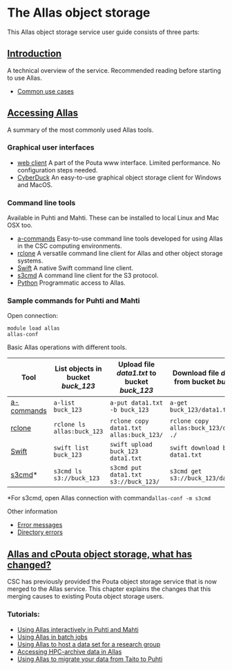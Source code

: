 # The Allas object storage

This Allas object storage service user guide consists of three parts:

## [Introduction](./introduction.md)

A technical overview of the service. Recommended reading before starting to use Allas.

   * [Common use cases](./using_allas/common_use_cases.md)

## [Accessing Allas](./accessing_allas.md)

A summary of the most commonly used Allas tools.

### Graphical user interfaces

   * [web client](using_allas/web_client.md) A part of the Pouta www interface. Limited performance. No configuration steps needed.
   * [CyberDuck](accessing_allas.md#cyberduck-functions) An easy-to-use graphical object storage client for Windows and MacOS.


### Command line tools 
Available in Puhti and Mahti. These can be installed to local Linux and Mac OSX too.

   * [a-commands](using_allas/a_commands.md) Easy-to-use command line tools developed for using Allas in the CSC computing environments.
   * [rclone](using_allas/rclone.md) A versatile command line client for Allas and other object storage systems. 
   * [Swift](using_allas/swift_client.md) A native Swift command line client. 
   * [s3cmd](using_allas/s3_client.md) A command line client for the S3 protocol. 
   * [Python](using_allas/python_library.md) Programmatic access to Allas.

### Sample commands for Puhti and Mahti 
Open connection:

```text
module load allas
allas-conf
```

Basic Allas operations with different tools.

| Tool	| List objects in bucket _buck_123_	| Upload file _data1.txt_ to bucket _buck_123_ |	Download file _data1.txt_ from bucket _buck_123_ |
|-------|-----------------------------------|----------------------------------------------|-------------------------------------------------|
| [a-commands](using_allas/a_commands.md) |`a-list buck_123` | `a-put data1.txt -b buck_123` | `a-get buck_123/data1.txt.zst` |
| [rclone](using_allas/rclone.md) |`rclone ls allas:buck_123` | `rclone copy data1.txt allas:buck_123/` |	`rclone copy allas:buck_123/data1.txt ./`| 
| [Swift](using_allas/swift_client.md) |`swift list buck_123` | `swift upload buck_123 data1.txt` |	`swift download buck_123 data1.txt` |
| [s3cmd](using_allas/s3_client.md)\*	 |`s3cmd ls s3://buck_123` |	`s3cmd put data1.txt s3://buck_123/` | `s3cmd get s3://buck_123/data1.txt` |

\*For s3cmd, open Allas connection with command`allas-conf -m s3cmd`

Other information

   * [Error messages](./using_allas/error_messages.md)
   * [Directory errors](./using_allas/directory_object_error.md )
   
## [Allas and cPouta object storage, what has changed?](./allas_cpouta_change.md) 
CSC has previously provided the Pouta object storage service that is now merged to the Allas service. This chapter explains the changes that this merging causes to existing Pouta object storage users.

### Tutorials: 

* [Using Allas interactively in Puhti and Mahti](./allas-examples.md) 
* [Using Allas in batch jobs](./allas_batchjobs.md)
* [Using Allas to host a data set for a research group](./allas_project_example.md)
* [Accessing HPC-archive data in Allas](./hpc-archive.md)
* [Using Allas to migrate your data from Taito to Puhti](./migration_tutorial.md)

